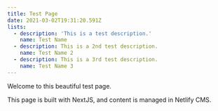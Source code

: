 ```yaml
---
title: Test Page
date: 2021-03-02T19:31:20.591Z
lists:
  - description: 'This is a test description.'
    name: Test Name
  - description: This is a 2nd test description.
    name: Test Name 2
  - description: This is a 3rd test description.
    name: Test Name 3
---
```

Welcome to this beautiful test page.

This page is built with NextJS, and content is managed in Netlify CMS.
